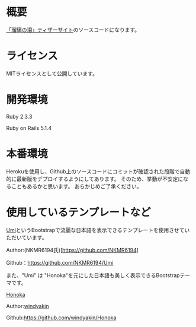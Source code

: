 # 概要

[「瑠璃の泪」ティザーサイト](https://tear-of-lapislazuli.herokuapp.com/)のソースコードになります。

# ライセンス
MITライセンスとして公開しています。

# 開発環境

Ruby 2.3.3

Ruby on Rails 5.1.4

# 本番環境

Herokuを使用し、Github上のソースコードにコミットが確認された段階で自動的に最新版をデプロイするようにしてあります。
そのため、挙動が不安定になることもあるかと思います。
あらかじめご了承ください。

# 使用しているテンプレートなど

[Umi](https://github.com/NKMR6194/Umi)というBootstrapで流麗な日本語を表示できるテンプレートを使用させていただいています。

Author:(NKMR6194氏)[https://github.com/NKMR6194]

Github：https://github.com/NKMR6194/Umi

また、"Umi" は "Honoka"を元にした日本語も美しく表示できるBootstrapテーマです。

[Honoka](https://github.com/windyakin/Honoka)

Author:[windyakin](https://github.com/windyakin)

Github:https://github.com/windyakin/Honoka
